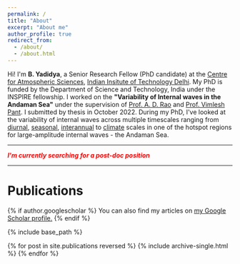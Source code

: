 ```yaml
---
permalink: /
title: "About"
excerpt: "About me"
author_profile: true
redirect_from: 
  - /about/
  - /about.html
---
```


Hi!
I'm **B. Yadidya**, a Senior Research Fellow (PhD candidate) at the [Centre for Atmospheric Sciences](https://cas.iitd.ac.in/), [Indian Insitute of Technology Delhi](https://home.iitd.ac.in/).
My PhD is funded by the Department of Science and Technology, India under the INSPIRE fellowship. 
I worked on the **"Variability of Internal waves in the Andaman Sea"** under the supervision of [Prof. A. D. Rao](https://web.iitd.ac.in/~adrao/) and [Prof. Vimlesh Pant](https://web.iitd.ac.in/~vimlesh/). I submitted by thesis in October 2022. 
During my PhD, I've looked at the variability of internal waves across multiple timescales ranging from [diurnal](https://www.nature.com/articles/s41598-021-90426-w), [seasonal](https://agupubs.onlinelibrary.wiley.com/doi/10.1029/2021JC018321), [interannual](https://www.nature.com/articles/s41598-022-15301-8) to [climate](https://www.nature.com/articles/s43247-022-00574-8) scales in one of the hotspot regions for large-amplitude internal waves - the Andaman Sea. 


---
<span style="color:red"> ***I'm currently searching for a post-doc position*** </span>


---

# Publications

{% if author.googlescholar %}
  You can also find my articles on <u><a href="{{author.googlescholar}}">my Google Scholar profile</a>.</u>
{% endif %}

{% include base_path %}

{% for post in site.publications reversed %}
  {% include archive-single.html %}
{% endfor %}